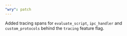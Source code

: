 ```yaml
---
"wry": patch
---
```


Added tracing spans for `evaluate_script`, `ipc_handler` and `custom_protocols` behind the `tracing` feature flag.
